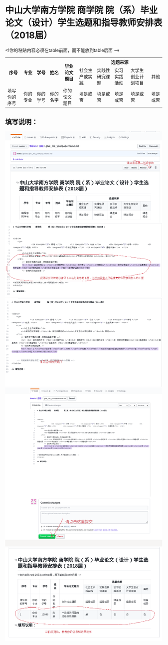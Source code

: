 # 中山大学南方学院    商学院      院（系）毕业论文（设计）学生选题和指导教师安排表（2018届）



<table>
    <tr>
		<th rowspan="2"> 序号 </th>	<th rowspan="2"> 专业 </th>	<th rowspan="2">学号 </th>	<th rowspan="2">姓名 </th>	<th rowspan="2">毕业论文题目 </th>  <th colspan="5"> 选题来源</th>  </tr>
    <tr>
        <td>社会生产或实践</td>
        <td>实践性研究课题 </td><td> 实习实践活动</td><td>大学生创业计划项目 </td><td> 其他</td>
    </tr>
	<! 请拷贝下面的东西，然后粘贴到下面>
	<tr> <td> 填写你的序号 </td><td>你的专业 </td><td> 你的学号 </td><td>你的名字 </td><td> 你的论文题目</td><td>填是或否 </td><td>填是或否 </td><td>填是或否 </td><td>填是或否 </td><td>填是或否</td></tr>
	<! 你的拷贝到此结束-->
	
	
	
<!你的粘贴内容必须在table前面，而不能放到table后面 -->
</table>

## 填写说明：

![rewrite](figures/rewrite.png)
![re_ori](figures/re_ori.png ) 
![re_fin](figures/re_fin.png ) 
![re_tijiao](figures/re_tijiao.png ) 
![re_chakan](figures/re_chakan.png ) 
